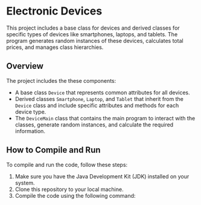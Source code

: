 #  Electronic Devices

This project includes a base class for devices and derived classes for specific types of devices like smartphones, laptops, and tablets. The program generates random instances of these devices, calculates total prices, and manages class hierarchies.

## Overview

The project includes the these components:

- A base class `Device` that represents common attributes for all devices.
- Derived classes `Smartphone`, `Laptop`, and `Tablet` that inherit from the `Device` class and include specific attributes and methods for each device type.
- The `DeviceMain` class that contains the main program to interact with the classes, generate random instances, and calculate the required information.

## How to Compile and Run

To compile and run the code, follow these steps:

1. Make sure you have the Java Development Kit (JDK) installed on your system.
2. Clone this repository to your local machine.
3. Compile the code using the following command:

